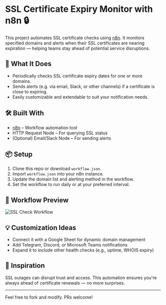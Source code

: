 # SSL Certificate Expiry Monitor with n8n 🔒

This project automates SSL certificate checks using [n8n](https://n8n.io). It monitors specified domains and alerts when their SSL certificates are nearing expiration — helping teams stay ahead of potential service disruptions.

## 🔧 What It Does
- Periodically checks SSL certificate expiry dates for one or more domains.
- Sends alerts (e.g. via email, Slack, or other channels) if a certificate is close to expiring.
- Easily customizable and extendable to suit your notification needs.

## 🛠️ Built With
- [n8n](https://n8n.io/) – Workflow automation tool
- HTTP Request Node – For querying SSL status
- (Optional) Email/Slack Node – For sending alerts

## 📦 Setup
1. Clone this repo or download `workflow.json`.
2. Import `workflow.json` into your n8n instance.
3. Update the domain list and alerting method in the workflow.
4. Set the workflow to run daily or at your preferred interval.

## 📸 Workflow Preview
![SSL Check Workflow](assets/workflow-screenshot.png)

## 💡 Customization Ideas
- Connect it with a Google Sheet for dynamic domain management
- Add Telegram, Discord, or Microsoft Teams notifications
- Expand it to include other health checks (e.g., uptime, WHOIS expiry)

## 🧠 Inspiration
SSL outages can disrupt trust and access. This automation ensures you're always ahead of certificate renewals — no more surprises.

---

Feel free to fork and modify. PRs welcome!
